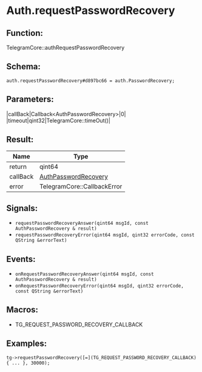 # Auth.requestPasswordRecovery

## Function:

TelegramCore::authRequestPasswordRecovery

## Schema:

`auth.requestPasswordRecovery#d897bc66 = auth.PasswordRecovery;`
## Parameters:

|callBack|Callback<AuthPasswordRecovery\>|0|
|timeout|qint32|TelegramCore::timeOut()|

## Result:

|Name|Type|
|----|----|
|return|qint64|
|callBack|[AuthPasswordRecovery](../../types/authpasswordrecovery.md)|
|error|TelegramCore::CallbackError|

## Signals:

* `requestPasswordRecoveryAnswer(qint64 msgId, const AuthPasswordRecovery & result)`
* `requestPasswordRecoveryError(qint64 msgId, qint32 errorCode, const QString &errorText)`

## Events:

* `onRequestPasswordRecoveryAnswer(qint64 msgId, const AuthPasswordRecovery & result)`
* `onRequestPasswordRecoveryError(qint64 msgId, qint32 errorCode, const QString &errorText)`

## Macros:

* TG_REQUEST_PASSWORD_RECOVERY_CALLBACK

## Examples:

`tg->requestPasswordRecovery([=](TG_REQUEST_PASSWORD_RECOVERY_CALLBACK){
    ...
}, 30000);`
